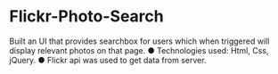 # Flickr-Photo-Search
Built an UI that provides searchbox for users which when triggered will display relevant photos on that page. ● Technologies used: Html, Css, jQuery. ● Flickr api was used to get data from server.
